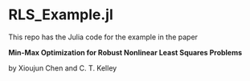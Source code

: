 # RLS_Example.jl
This repo has the Julia code for the example in the paper

__Min-Max Optimization for Robust Nonlinear Least Squares Problems__

by Xioujun Chen and C. T. Kelley
